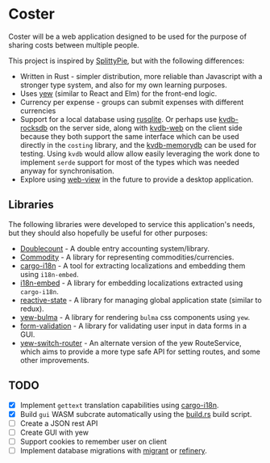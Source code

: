 # Coster

Coster will be a web application designed to be used for the purpose of sharing costs between multiple people.

This project is inspired by [SplittyPie](https://github.com/cowbell/splittypie), but with the following differences:

+ Written in Rust - simpler distribution, more reliable than Javascript with a stronger type system, and also for my own learning purposes.
+ Uses [yew](https://github.com/yewstack/yew) (similar to React and Elm) for the front-end logic.
+ Currency per expense - groups can submit expenses with different currencies
+ Support for a local database using [rusqlite](https://crates.io/crates/rusqlite). Or perhaps use [kvdb-rocksdb](https://crates.io/crates/kvdb-rocksdb) on the server side, along with [kvdb-web](https://crates.io/crates/kvdb-web) on the client side because they both support the same interface which can be used directly in the `costing` library, and the [kvdb-memorydb](https://crates.io/crates/kvdb-memorydb) can be used for testing. Using `kvdb` would allow allow easily leveraging the work done to implement `serde` support for most of the types which was needed anyway for synchronisation.
+ Explore using [web-view](https://github.com/Boscop/web-view) in the future to provide a desktop application.

## Libraries

The following libraries were developed to service this application's needs, but they should also hopefully be useful for other purposes:

+ [Doublecount](https://github.com/kellpossible/doublecount) - A double entry accounting system/library.
+ [Commodity](https://github.com/kellpossible/commodity) - A library for representing commodities/currencies.
+ [cargo-i18n](https://github.com/kellpossible/cargo-i18n) - A tool for extracting localizations and embedding them using `i18n-embed`.
+ [i18n-embed](https://github.com/kellpossible/cargo-i18n/tree/master/i18n-embed) - A library for embedding localizations extracted using `cargo-i18n`.
+ [reactive-state](https://github.com/kellpossible/reactive-state) - A library for managing global application state (similar to redux).
+ [yew-bulma](https://github.com/kellpossible/yew-bulma) - A library for rendering `bulma` css components using `yew`.
+ [form-validation](https://github.com/kellpossible/form-validation) - A library for validating user input in data forms in a GUI.
+ [yew-switch-router](https://github.com/kellpossible/yew-switch-router) - An alternate version of the yew RouteService, which aims to provide a more type safe API for setting routes, and some other improvements.

## TODO

+ [x] Implement `gettext` translation capabilities using [cargo-i18n](https://github.com/kellpossible/cargo-i18n).
+ [x] Build `gui` WASM subcrate automatically using the [build.rs](./build.rs) build script.
+ [ ] Create a JSON rest API
+ [ ] Create GUI with yew
+ [ ] Support cookies to remember user on client
+ [ ] Implement database migrations with [migrant](https://crates.io/crates/migrant) or [refinery](https://github.com/rust-db/refinery).
